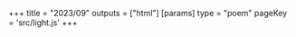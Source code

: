 +++
title = "2023/09"
outputs = ["html"]
[params]
    type = "poem"
    pageKey = 'src/light.js'
+++
